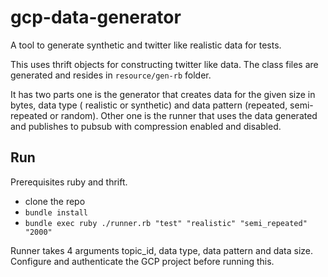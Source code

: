 # gcp-data-generator
A tool to generate synthetic and twitter like realistic data for tests.

This uses thrift objects for constructing twitter like data. 
The class files are generated and resides in `resource/gen-rb` folder.

It has two parts one is the generator that creates data for the given size in bytes, 
data type ( realistic or synthetic) and data pattern (repeated, semi-repeated or random).
Other one is the runner that uses the data generated and publishes to pubsub with compression 
enabled and disabled.

## Run

Prerequisites ruby and thrift.

- clone the repo
- `bundle install`
- `bundle exec ruby ./runner.rb "test" "realistic" "semi_repeated" "2000"`

Runner takes 4 arguments topic_id, data type, data pattern and data size.
Configure and authenticate the GCP project before running this.
